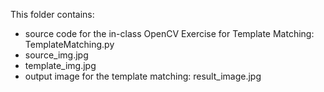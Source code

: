 This folder contains:
* source code for the in-class OpenCV Exercise for Template Matching: TemplateMatching.py
* source_img.jpg
* template_img.jpg
* output image for the template matching: result_image.jpg
